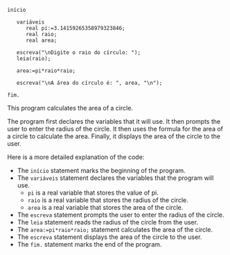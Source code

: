 ```portugol
início

   variáveis
      real pi:=3.14159265358979323846;
      real raio;
      real area;

   escreva("\nDigite o raio do círculo: ");
   leia(raio);

   area:=pi*raio*raio;

   escreva("\nA área do círculo é: ", area, "\n");

fim.
```

This program calculates the area of a circle.

The program first declares the variables that it will use.
It then prompts the user to enter the radius of the circle.
It then uses the formula for the area of a circle to calculate the area.
Finally, it displays the area of the circle to the user.

Here is a more detailed explanation of the code:

* The `início` statement marks the beginning of the program.
* The `variáveis` statement declares the variables that the program will use.
    * `pi` is a real variable that stores the value of pi.
    * `raio` is a real variable that stores the radius of the circle.
    * `area` is a real variable that stores the area of the circle.
* The `escreva` statement prompts the user to enter the radius of the circle.
* The `leia` statement reads the radius of the circle from the user.
* The `area:=pi*raio*raio;` statement calculates the area of the circle.
* The `escreva` statement displays the area of the circle to the user.
* The `fim.` statement marks the end of the program.